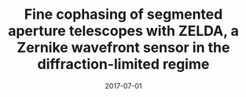 ---
title: "Fine cophasing of segmented aperture telescopes with ZELDA, a Zernike wavefront sensor in the diffraction-limited regime"
collection: publications
permalink: /publication/2017-07-01-10
date: 2017-07-01
venue: 'Astronomy &amp; Astrophysics'
paperurl: 'https://www.aanda.org/articles/aa/pdf/2017/07/aa30686-17.pdf'
---